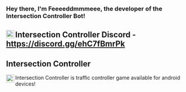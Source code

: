 ### Hey there, I'm Feeeeddmmmeee, the developer of the Intersection Controller Bot!
<img align="left" alt="IC Discord" width="22px" src="https://cdn4.iconfinder.com/data/icons/logos-and-brands/512/91_Discord_logo_logos-512.png"/> Intersection Controller Discord - https://discord.gg/ehC7fBmrPk
---
## Intersection Controller 
<img align="left" alt="IC" width="22px" src="https://play-lh.googleusercontent.com/rk_fmW-F0xAkgVrtb4bH1THLjwp70UQshzZce7p2t7KuwB37OWtoNrafe2-pkqaRfDc"/> Intersection Controller is traffic controller game available for android devices! 

